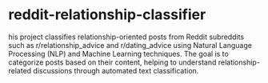 # reddit-relationship-classifier
his project classifies relationship-oriented posts from Reddit subreddits such as r/relationship_advice and r/dating_advice using Natural Language Processing (NLP) and Machine Learning techniques. The goal is to categorize posts based on their content, helping to understand relationship-related discussions through automated text classification.
